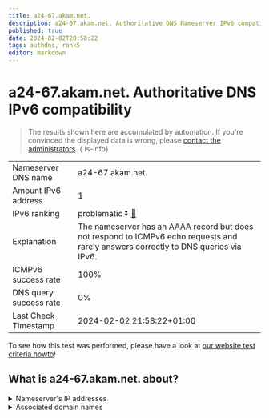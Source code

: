 ```yaml
---
title: a24-67.akam.net.
description: a24-67.akam.net. Authoritative DNS Nameserver IPv6 compatibility
published: true
date: 2024-02-02T20:58:22
tags: authdns, rank5
editor: markdown
---
```


# a24-67.akam.net. Authoritative DNS IPv6 compatibility

> The results shown here are accumulated by automation. If you're convinced the displayed data is wrong, please [contact the administrators](/howto/chat). 
{.is-info}




|   |   |
| - | - |
| Nameserver DNS name | a24-67.akam.net.
| Amount IPv6 address | 1
| IPv6 ranking | problematic :arrow_double_down: [🔗](/howto/ranking) |
| Explanation | The nameserver has an AAAA record but does not respond to ICMPv6 echo requests and rarely answers correctly to DNS queries via IPv6. |
| ICMPv6 success rate | 100%|
| DNS query success rate | 0% |
| Last Check Timestamp | 2024-02-02 21:58:22+01:00 |

To see how this test was performed, please have a look at [our website test criteria howto](/howto/testcriteria/authdns)!


## What is a24-67.akam.net. about?




<details>
<summary>Nameserver's IP addresses</summary>

2600:1480:9800::43

</details>



<details>
<summary>Associated domain names</summary>

www.intuit.com

</details>
